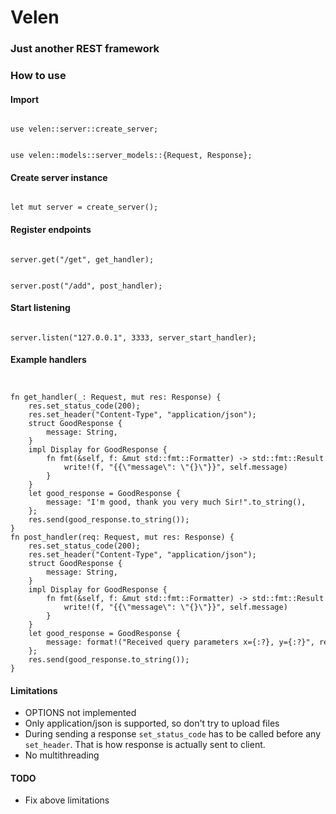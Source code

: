# Velen
### Just another REST framework
### How to use

#### Import
<code>
use velen::server::create_server;
    
use velen::models::server_models::{Request, Response};
</code>

#### Create server instance
<code>
let mut server = create_server();
</code>

#### Register endpoints
<code>
server.get("/get", get_handler);
    
server.post("/add", post_handler);</code>

#### Start listening
<code>
server.listen("127.0.0.1", 3333, server_start_handler);</code>

#### Example handlers
<code>
<pre>
fn get_handler(_: Request, mut res: Response) {
    res.set_status_code(200);
    res.set_header("Content-Type", "application/json");
    struct GoodResponse {
        message: String,
    }
    impl Display for GoodResponse {
        fn fmt(&self, f: &mut std::fmt::Formatter) -> std::fmt::Result {
            write!(f, "{{\"message\": \"{}\"}}", self.message)
        }
    }
    let good_response = GoodResponse {
        message: "I'm good, thank you very much Sir!".to_string(),
    };
    res.send(good_response.to_string());
}
fn post_handler(req: Request, mut res: Response) {
    res.set_status_code(200);
    res.set_header("Content-Type", "application/json");
    struct GoodResponse {
        message: String,
    }
    impl Display for GoodResponse {
        fn fmt(&self, f: &mut std::fmt::Formatter) -> std::fmt::Result {
            write!(f, "{{\"message\": \"{}\"}}", self.message)
        }
    }
    let good_response = GoodResponse {
        message: format!("Received query parameters x={:?}, y={:?}", req.query_params.get("x").unwrap(), req.query_params.get("y").unwrap()),
    };
    res.send(good_response.to_string());
}</pre></code>

#### Limitations
- OPTIONS not implemented
- Only application/json is supported, so don't try to upload files 
- During sending a response `set_status_code` has to be called before any `set_header`. That is how response is actually sent to client.
- No multithreading
#### TODO
- Fix above limitations
